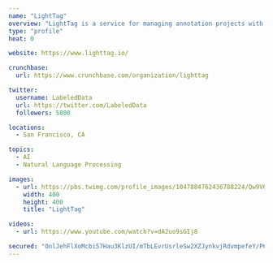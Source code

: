 ```yaml
---
name: "LightTag"
overview: "LightTag is a service for managing annotation projects with a team. Our mission is to increase the velocity and yield of natural language processing projects."
type: "profile"
heat: 0

website: https://www.lighttag.io/

crunchbase:
  url: https://www.crunchbase.com/organization/lighttag

twitter:
  username: LabeledData
  url: https://twitter.com/LabeledData
  followers: 5808

locations:
  - San Francisco, CA

topics:
  - AI
  - Natural Language Processing

images:
  - url: https://pbs.twimg.com/profile_images/1047884762436788224/Qw9V6EjW_400x400.jpg
    width: 400
    height: 400
    title: "LightTag"

videos:
  - url: https://www.youtube.com/watch?v=dA2uo9sGIj8

secured: "OnlJehFlXoMcbi57Hau3KlzUI/mTbLEvrUsrleSw2XZJynkvjRdvmpefeY/P6FnP6nIPTcKLfeXHpQ9r+bcZ349DBm7Gl5sJc2qsASUBJYIPH0/PVYj7L0m6A2A+uCxiPjiGWOYvrniaDXakvi3HyFvumw1n5CzpfxlWsjrtISErtloznle1lii9ffJPwVbOF68zrAR7U1Xo9E2sAOFuEO3odKAjB6W2qhDTywwyjmzEF9ysvK9D+SIabM1cGxSh/4Z/uF495kcEnteiu0j31g==;/agNWtLhMcCMpd/Rvhiucg=="
---
```


